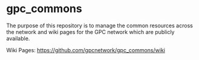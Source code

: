 # gpc_commons
The purpose of this repository is to manage the common resources across the network and wiki pages for the GPC network which are publicly available.

Wiki Pages: https://github.com/gpcnetwork/gpc_commons/wiki
